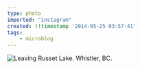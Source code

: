 ```yaml
---
type: photo
imported: "instagram"
created: !!timestamp '2014-05-25 03:57:41'
tags:
    - microblog
---
```

![Leaving Russet Lake. Whistler, BC.](/media/images/photos/2014/05/4f9fc32ed0555880a5bf13bf64fcd526.jpg)

